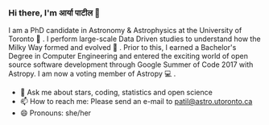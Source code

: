 ### Hi there, I'm आर्या पाटील 👋

I am a PhD candidate in Astronomy & Astrophysics at the University of Toronto 🔭 .
I perform large-scale Data Driven studies to understand how the Milky Way formed and evolved 🌌 .
Prior to this, I earned a Bachelor's Degree in Computer Engineering and entered the exciting world of open source software development through Google Summer of Code 2017 with Astropy. I am now a voting member of Astropy 💻 .

- 💬  Ask me about stars, coding, statistics and open science
- 📫  How to reach me: Please send an e-mail to patil@astro.utoronto.ca
- 😄  Pronouns: she/her
<!--
**aaryapatil/aaryapatil** is a ✨ _special_ ✨ repository because its `README.md` (this file) appears on your GitHub profile.

Here are some ideas to get you started:

- 🔭 I’m currently working on ...
- 🌱 I’m currently learning ...
- 👯 I’m looking to collaborate on ...
- 🤔 I’m looking for help with ...
- 💬 Ask me about ...
- 📫 How to reach me: ...
- 😄 Pronouns: ...
- ⚡ Fun fact: ...
-->
